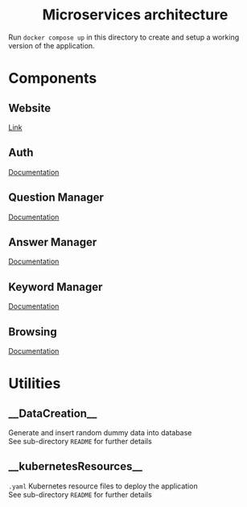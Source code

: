 <div align="center">

# Microservices architecture
</div>

Run `docker compose up` in this directory to create and setup a working version of the application.

# Components
## Website
[Link]()

## Auth
[Documentation](http://saas-15.ddns.net:40000/spec/)

## Question Manager
[Documentation](http://saas-15.ddns.net:40001/spec/)

## Answer Manager
[Documentation](http://saas-15.ddns.net:40002/spec/)

## Keyword Manager
[Documentation](http://saas-15.ddns.net:40003/spec/)

## Browsing
[Documentation](http://saas-15.ddns.net:40004/spec/)


# Utilities
## \_\_DataCreation\_\_
Generate and insert random dummy data into database  
See sub-directory `README` for further details

## \_\_kubernetesResources\_\_
`.yaml` Kubernetes resource files to deploy the application  
See sub-directory `README` for further details
